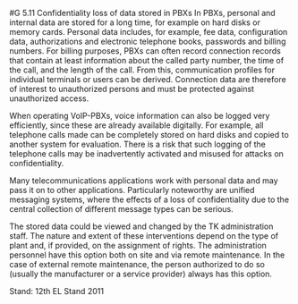 #G 5.11 Confidentiality loss of data stored in PBXs
In PBXs, personal and internal data are stored for a long time, for example on hard disks or memory cards. Personal data includes, for example, fee data, configuration data, authorizations and electronic telephone books, passwords and billing numbers. For billing purposes, PBXs can often record connection records that contain at least information about the called party number, the time of the call, and the length of the call. From this, communication profiles for individual terminals or users can be derived. Connection data are therefore of interest to unauthorized persons and must be protected against unauthorized access.

When operating VoIP-PBXs, voice information can also be logged very efficiently, since these are already available digitally. For example, all telephone calls made can be completely stored on hard disks and copied to another system for evaluation. There is a risk that such logging of the telephone calls may be inadvertently activated and misused for attacks on confidentiality.

Many telecommunications applications work with personal data and may pass it on to other applications. Particularly noteworthy are unified messaging systems, where the effects of a loss of confidentiality due to the central collection of different message types can be serious.

The stored data could be viewed and changed by the TK administration staff. The nature and extent of these interventions depend on the type of plant and, if provided, on the assignment of rights. The administration personnel have this option both on site and via remote maintenance. In the case of external remote maintenance, the person authorized to do so (usually the manufacturer or a service provider) always has this option.

Stand: 12th EL Stand 2011



